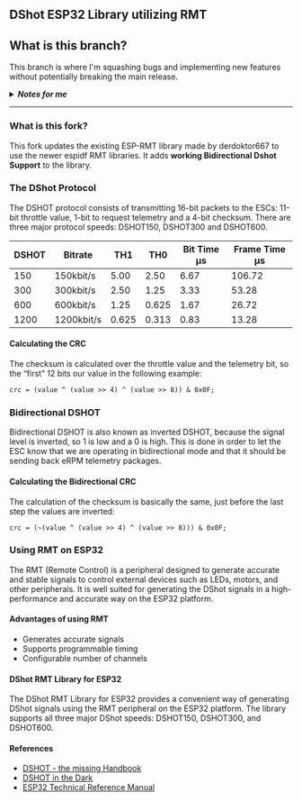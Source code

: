 ## DShot ESP32 Library utilizing RMT

## What is this branch?
This branch is where I'm squashing bugs and implementing new features without potentially breaking the main release.

<details>
  <summary style="font-size:100%;"><i><b>Notes for me</b></i></summary>


Known problems so far:
-	Reception reliability is around 60%, which is far too low
-	rmt_rx.c line 505, there's a bug with the RMT version I used that made an incorrect assertion:
	`assert(offset > rx_chan->mem_off);` should be `assert(offset >= rx_chan->mem_off);`
-	Starting a back transmit before the reception has been read results in an overflow because it is hearing its own voice... I think...
	This one actually doesn't happen all the time, so I don't know its cause


The program is getting good packets, but is parsing them incorrectly?

For example, this:
===============================<\r><\n>
D0: 23 L0: 1 || D1: 38 L1: 0<\r><\n>
D0: 10 L0: 1 || D1: 11 L1: 0<\r><\n>
D0: 11 L0: 1 || D1: 12 L1: 0<\r><\n>
D0: 23 L0: 1 || D1: 10 L1: 0<\r><\n>
D0: 38 L0: 1 || D1: 24 L1: 0<\r><\n>
D0: 24 L0: 1 || D1: 0 L1: 0<\r><\n>
===============================<\r><\n>
was reported as a bad packet, even though running it through the code on a desktop PC resulted in a good packet!

This one duplicated the final frame
===============================<\r><\n>
D0: 24 L0: 1 || D1: 37 L1: 0<\r><\n>
D0: 24 L0: 1 || D1: 10 L1: 0<\r><\n>
D0: 24 L0: 1 || D1: 24 L1: 0<\r><\n>
D0: 23 L0: 1 || D1: 24 L1: 0<\r><\n>
D0: 11 L0: 1 || D1: 23 L1: 0<\r><\n>
D0: 10 L0: 1 || D1: 0 L1: 0<\r><\n>
D0: 10 L0: 1 || D1: 0 L1: 0<\r><\n> //this one caused error
===============================<\r><\n>


potential problem note:
xQueue ISR data passer sends a pointer to the data
the data that the pointer is refrencing can change with another RX event

since we know the max size that a recieved frame should be, we could probably copy the whole thing into the queue instead of just a pointer to the data. That way, if things change midway, we don't get weird OOB memory problems

the response packet is 21 bits long
each bit is either HIGH or LOW
an rmt_symbol_word_t contains a HIGH and LOW part (so it contains 2 bits)
21/2 = 10 + r=1
11 is the max number of symbols we would need
each symbol is 32 bits long (unsigned int)
11 ints is the size of the data


note: there is a 30 microsecond space minimum between dshot TX and RX


## Debugging error rates
pin 23 has a success rate of 37.5 % (in spot 1)
pin 18 has a success rate of 63.2 % (in spot 2)

(adding these averages together makes around 100%?) Is this a coincidence?

when switching these spots, the success rates for each pin stayed the same.
Even though the RMT for one pin was initialized before the other, there must be some set precidence for the backend

23 in spot 2 had a lower success than 18 in spot 1
spot 1 had a success of 60.8 % (18)
spot 2 had a success of 46.2 % (23)

this doesn't add as evenly into 100%...

just spot 1 with pin 23:
success of 46.9 % (considered close enough to the experiment above)

just spot 1 with pin 18:
success of 60.4 % (close enough to the experiment above)


The betaflight controller sends dshot 600 commands every 2 milliseconds
It also sends dshot 300 commands every 2 milliseconds as well.
This is also not a hard and fast 2ms. It varies based on processor load
The frequency of commands is independent of speed. The controller will perform all important operations first, then send the latest dshot command as the scheduler decides.


occasionally, we get this error:
`E rmt: hw buffer too small, received symbols truncated`
This is followed immediately by a reception error of 2 (no packet in queue, rx_data.num_symbols = 1 or 0?)


Changing the queue type to use a statically allocated array of rmt symbols has increased the success rate to 99% for all channels (removed channel "bias"). 
I still have problems with too frequent reads though. I think the problem is that when I go to read, I get inturrupted by an rx event, so the data I get in gets cut off.

Is the RX event cutting off the read event, or is the read event cutting off the RX event?

Noticed that whenever a serialPrint operation is sent, the next packet we get back is shorter than it should be.

</details>

---

### What is this fork?
This fork updates the existing ESP-RMT library made by derdoktor667 to use the newer espidf RMT libraries. It adds **working Bidirectional Dshot Support** to the library.


### The DShot Protocol
The DSHOT protocol consists of transmitting 16-bit packets to the ESCs: 11-bit throttle value,  1-bit to request telemetry and a 4-bit checksum. There are three major protocol speeds: DSHOT150, DSHOT300 and DSHOT600.

| DSHOT | Bitrate   | TH1   | TH0    | Bit Time µs | Frame Time µs |
|-------|------------|-------|--------|------------|---------------|
| 150   | 150kbit/s  | 5.00  | 2.50   | 6.67       | 106.72        |
| 300   | 300kbit/s  | 2.50  | 1.25   | 3.33       | 53.28         |
| 600   | 600kbit/s  | 1.25  | 0.625  | 1.67       | 26.72         |
| 1200  | 1200kbit/s | 0.625 | 0.313  | 0.83       | 13.28         |

#### Calculating the CRC
The checksum is calculated over the throttle value and the telemetry bit, so the “first” 12 bits our value in the following example:

    crc = (value ^ (value >> 4) ^ (value >> 8)) & 0x0F;

### Bidirectional DSHOT
Bidirectional DSHOT is also known as inverted DSHOT, because the signal level is inverted, so 1 is low and a 0 is high. This is done in order to let the ESC know that we are operating in bidirectional mode and that it should be sending back eRPM telemetry packages.

#### Calculating the Bidirectional CRC
The calculation of the checksum is basically the same, just before the last step the values are inverted:

    crc = (~(value ^ (value >> 4) ^ (value >> 8))) & 0x0F;

### Using RMT on ESP32
The RMT (Remote Control) is a peripheral designed to generate accurate and stable signals to control external devices such as LEDs, motors, and other peripherals. It is well suited for generating the DShot signals in a high-performance and accurate way on the ESP32 platform.

#### Advantages of using RMT
- Generates accurate signals
- Supports programmable timing
- Configurable number of channels

#### DShot RMT Library for ESP32
The DShot RMT Library for ESP32 provides a convenient way of generating DShot signals using the RMT peripheral on the ESP32 platform. The library supports all three major DShot speeds: DSHOT150, DSHOT300, and DSHOT600.

#### References
- [DSHOT - the missing Handbook](https://brushlesswhoop.com/dshot-and-bidirectional-dshot/)
- [DSHOT in the Dark](https://dmrlawson.co.uk/index.php/2017/12/04/dshot-in-the-dark/)
- [ESP32 Technical Reference Manual](https://www.espressif.com/sites/default/files/documentation/esp32_technical_reference_manual_en.pdf)
